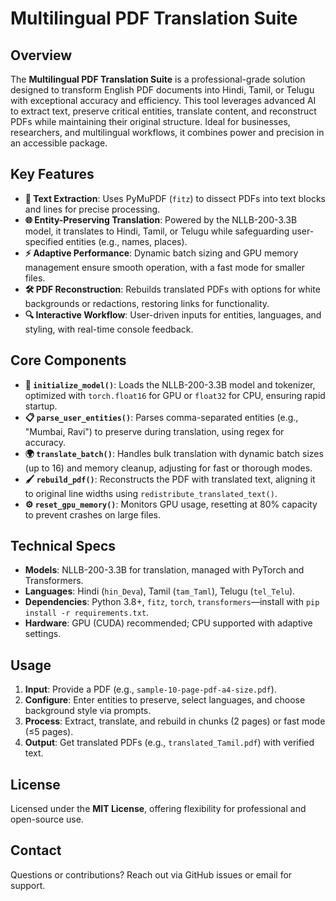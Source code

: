 # Multilingual PDF Translation Suite

## Overview
The **Multilingual PDF Translation Suite** is a professional-grade solution designed to transform English PDF documents into Hindi, Tamil, or Telugu with exceptional accuracy and efficiency. This tool leverages advanced AI to extract text, preserve critical entities, translate content, and reconstruct PDFs while maintaining their original structure. Ideal for businesses, researchers, and multilingual workflows, it combines power and precision in an accessible package.

## Key Features
- **📑 Text Extraction**: Uses PyMuPDF (`fitz`) to dissect PDFs into text blocks and lines for precise processing.
- **🌐 Entity-Preserving Translation**: Powered by the NLLB-200-3.3B model, it translates to Hindi, Tamil, or Telugu while safeguarding user-specified entities (e.g., names, places).
- **⚡ Adaptive Performance**: Dynamic batch sizing and GPU memory management ensure smooth operation, with a fast mode for smaller files.
- **🛠️ PDF Reconstruction**: Rebuilds translated PDFs with options for white backgrounds or redactions, restoring links for functionality.
- **🔍 Interactive Workflow**: User-driven inputs for entities, languages, and styling, with real-time console feedback.

## Core Components
- **🔧 `initialize_model()`**: Loads the NLLB-200-3.3B model and tokenizer, optimized with `torch.float16` for GPU or `float32` for CPU, ensuring rapid startup.
- **📋 `parse_user_entities()`**: Parses comma-separated entities (e.g., "Mumbai, Ravi") to preserve during translation, using regex for accuracy.
- **🌍 `translate_batch()`**: Handles bulk translation with dynamic batch sizes (up to 16) and memory cleanup, adjusting for fast or thorough modes.
- **🖌️ `rebuild_pdf()`**: Reconstructs the PDF with translated text, aligning it to original line widths using `redistribute_translated_text()`.
- **⚙️ `reset_gpu_memory()`**: Monitors GPU usage, resetting at 80% capacity to prevent crashes on large files.

## Technical Specs
- **Models**: NLLB-200-3.3B for translation, managed with PyTorch and Transformers.
- **Languages**: Hindi (`hin_Deva`), Tamil (`tam_Taml`), Telugu (`tel_Telu`).
- **Dependencies**: Python 3.8+, `fitz`, `torch`, `transformers`—install with `pip install -r requirements.txt`.
- **Hardware**: GPU (CUDA) recommended; CPU supported with adaptive settings.

## Usage
1. **Input**: Provide a PDF (e.g., `sample-10-page-pdf-a4-size.pdf`).
2. **Configure**: Enter entities to preserve, select languages, and choose background style via prompts.
3. **Process**: Extract, translate, and rebuild in chunks (2 pages) or fast mode (≤5 pages).
4. **Output**: Get translated PDFs (e.g., `translated_Tamil.pdf`) with verified text.

## License
Licensed under the **MIT License**, offering flexibility for professional and open-source use.

## Contact
Questions or contributions? Reach out via GitHub issues or email for support.
